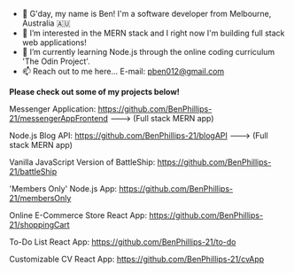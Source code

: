 - 👋 G'day, my name is Ben! I'm a software developer from Melbourne, Australia 🇦🇺
- 👀 I’m interested in the MERN stack and I right now I'm building full stack web applications!
- 🌱 I’m currently learning Node.js through the online coding curriculum 'The Odin Project'.
- 📫 Reach out to me here... E-mail: pben012@gmail.com

**Please check out some of my projects below!** 

Messenger Application: https://github.com/BenPhillips-21/messengerAppFrontend   ---> (Full stack MERN app)

Node.js Blog API: https://github.com/BenPhillips-21/blogAPI   ---> (Full stack MERN app)

Vanilla JavaScript Version of BattleShip: https://github.com/BenPhillips-21/battleShip

'Members Only' Node.js App: https://github.com/BenPhillips-21/membersOnly

Online E-Commerce Store React App: https://github.com/BenPhillips-21/shoppingCart

To-Do List React App: https://github.com/BenPhillips-21/to-do

Customizable CV React App: https://github.com/BenPhillips-21/cvApp
